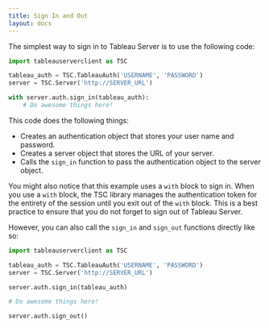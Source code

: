 ```yaml
---
title: Sign In and Out
layout: docs
---
```


The simplest way to sign in to Tableau Server is to use the following code:

```py
import tableauserverclient as TSC

tableau_auth = TSC.TableauAuth('USERNAME', 'PASSWORD')
server = TSC.Server('http://SERVER_URL')

with server.auth.sign_in(tableau_auth):
    # Do awesome things here!
```

This code does the following things:

* Creates an authentication object that stores your user name and password.
* Creates a server object that stores the URL of your server.
* Calls the `sign_in` function to pass the authentication object to the server object.

You might also notice that this example uses a `with` block to sign in. When you use a `with` block, the TSC library
manages the authentication token for the entirety of the session until you exit out of the `with` block. This is a best
practice to ensure that you do not forget to sign out of Tableau Server.

However, you can also call the `sign_in` and `sign_out` functions directly like so:

```py
import tableauserverclient as TSC

tableau_auth = TSC.TableauAuth('USERNAME', 'PASSWORD')
server = TSC.Server('http://SERVER_URL')

server.auth.sign_in(tableau_auth)

# Do awesome things here!

server.auth.sign_out()
```
